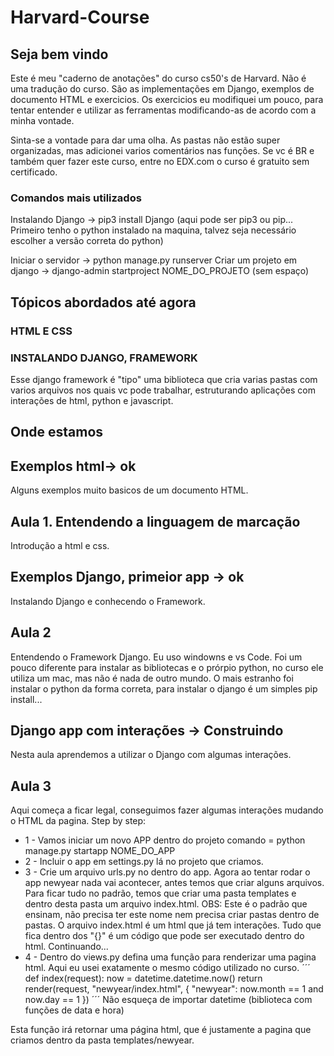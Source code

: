 # Harvard-Course

## Seja bem vindo

Este é meu "caderno de anotações" do curso cs50's de Harvard.
Não é uma tradução do curso. São as implementações em Django, exemplos de documento HTML e exercicios.
Os exercicios eu modifiquei um pouco, para tentar entender e utilizar as ferramentas modificando-as de acordo com a minha vontade.

Sinta-se a vontade para dar uma olha.
As pastas não estão super organizadas, mas adicionei varios comentários nas funções.
Se vc é BR e também quer fazer este curso, entre no EDX.com o curso é gratuito sem certificado.

### Comandos mais utilizados

Instalando Django -> pip3 install Django (aqui pode ser pip3 ou pip... Primeiro tenho o python instalado na maquina, talvez seja necessário escolher a versão correta do python)

Iniciar o servidor -> python manage.py runserver
Criar um projeto em django -> django-admin startproject NOME_DO_PROJETO (sem espaço)

## Tópicos abordados até agora

### HTML E CSS

### INSTALANDO DJANGO, FRAMEWORK

Esse django framework é "tipo" uma biblioteca que cria varias pastas com varios arquivos nos quais vc pode trabalhar, estruturando aplicações com interações
de html, python e javascript.

## Onde estamos

## Exemplos html-> ok

Alguns exemplos muito basicos de um documento HTML.

## Aula 1. Entendendo a linguagem de marcação

Introdução a html e css.

## Exemplos Django, primeior app ->  ok

Instalando Django e conhecendo o Framework.

## Aula 2

Entendendo o Framework Django.
Eu uso windowns e vs Code.
Foi um pouco diferente para instalar as bibliotecas e o prórpio python, no curso ele utiliza um mac, mas não é nada de outro mundo. O mais estranho foi instalar o python da forma correta, para instalar o django é um simples pip install...

## Django app com interações -> Construindo

Nesta aula aprendemos a utilizar o Django com algumas interações.

## Aula 3

Aqui começa a ficar legal, conseguimos fazer algumas interações mudando o HTML da pagina.
Step by step:

- 1 - Vamos iniciar um novo APP dentro do projeto comando = python manage.py startapp NOME_DO_APP
- 2 - Incluir o app em settings.py lá no projeto que criamos.
- 3 - Crie um arquivo urls.py no dentro do app.
Agora ao tentar rodar o app newyear nada vai acontecer, antes temos que criar alguns arquivos.
Para ficar tudo no padrão, temos que criar uma pasta templates e dentro desta pasta um arquivo index.html. OBS: Este é o padrão que ensinam, não precisa ter este nome nem precisa criar pastas dentro de pastas.
O arquivo index.html é um html  que já tem interações.
Tudo que fica dentro dos "{}" é um código que pode ser executado dentro do html.
Continuando...
- 4 - Dentro do views.py defina uma função para renderizar uma pagina html. Aqui eu usei exatamente o mesmo código utilizado no curso.
´´´
def index(request):
    now = datetime.datetime.now()
    return render(request, "newyear/index.html", {
        "newyear": now.month == 1 and now.day == 1
    })
´´´
Não esqueça de importar datetime (biblioteca com funções de data e hora)

Esta função irá retornar uma página html, que é justamente a pagina que criamos dentro da pasta templates/newyear.
